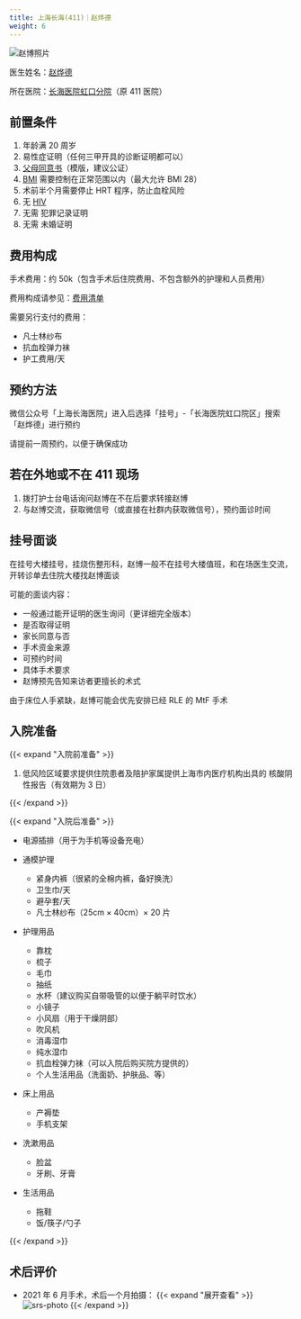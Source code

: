 ```yaml
---
title: 上海长海(411)｜赵烨德
weight: 6
---
```


![赵博照片](/images/doctor/zhao-yede.jpg)

医生姓名：[赵烨德](https://www.haodf.com/doctor/6964528056.html)

所在医院：[长海医院虹口分院](https://amap.com/place/B0FFKP410J)（原 411 医院）

## 前置条件

1. 年龄满 20 周岁
1. 易性症证明（任何三甲开具的诊断证明都可以）
1. [父母同意书](/documents/srs-chhospital.pdf)（模版，建议公证）
1. [BMI](https://zh.wikipedia.org/zh-cn/身体质量指数) 需要控制在正常范围以内（最大允许 BMI 28）
1. 术前半个月需要停止 HRT 程序，防止血栓风险
1. 无 [HIV](https://zh.wikipedia.org/zh-cn/HIV)
1. 无需 犯罪记录证明
1. 无需 未婚证明

## 费用构成

手术费用：约 50k（包含手术后住院费用、不包含额外的护理和人员费用）

费用构成请参见：[费用清单](/documents/srs-chhospital-fee-list.pdf)

需要另行支付的费用：

- 凡士林纱布
- 抗血栓弹力袜
- 护工费用/天

## 预约方法

微信公众号「上海长海医院」进入后选择「挂号」-「长海医院虹口院区」搜索「赵烨德」进行预约

请提前一周预约，以便于确保成功

## 若在外地或不在 411 现场

1. 拨打护士台电话询问赵博在不在后要求转接赵博
1. 与赵博交流，获取微信号（或直接在社群内获取微信号），预约面诊时间

## 挂号面谈

在挂号大楼挂号，挂烧伤整形科，赵博一般不在挂号大楼值班，和在场医生交流，开转诊单去住院大楼找赵博面谈

可能的面谈内容：

- 一般通过能开证明的医生询问（更详细完全版本）
- 是否取得证明
- 家长同意与否
- 手术资金来源
- 可预约时间
- 具体手术要求
- 赵博预先告知来访者更擅长的术式

由于床位人手紧缺，赵博可能会优先安排已经 RLE 的 MtF 手术

## 入院准备

{{< expand "入院前准备" >}}

1. 低风险区域要求提供住院患者及陪护家属提供上海市内医疗机构出具的 核酸阴性报告（有效期为 3 日）

{{< /expand >}}

{{< expand "入院后准备" >}}

- 电源插排（用于为手机等设备充电）

- 通模护理

  - 紧身内裤（很紧的全棉内裤，备好换洗）
  - 卫生巾/天
  - 避孕套/天
  - 凡士林纱布（25cm &times; 40cm）&times; 20 片

- 护理用品

  - 靠枕
  - 梳子
  - 毛巾
  - 抽纸
  - 水杯（建议购买自带吸管的以便于躺平时饮水）
  - 小镜子
  - 小风扇（用于干燥阴部）
  - 吹风机
  - 消毒湿巾
  - 纯水湿巾
  - 抗血栓弹力袜（可以入院后购买院方提供的）
  - 个人生活用品（洗面奶、护肤品、等）

- 床上用品

  - 产褥垫
  - 手机支架

- 洗漱用品

  - 脸盆
  - 牙刷、牙膏

- 生活用品

  - 拖鞋
  - 饭/筷子/勺子

{{< /expand >}}

## 术后评价

- 2021 年 6 月手术，术后一个月拍摄：
  {{< expand "展开查看" >}}
  ![srs-photo](/images/srs/srs-411.jpg)
  {{< /expand >}}
